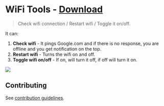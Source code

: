 # WiFi Tools - [Download](https://github.com/nikitavoloboev/small-workflows/blob/master/wifi-tools/WiFi%20tools.alfredworkflow?raw=true)
> Check wifi connection / Restart wifi / Toggle it on/off.

It can:
1. **Check wifi** - It pings Google.com and if there is no response, you are offline and you get notification on the top.
2. **Restart wifi** - Turns the wifi on and off.
3. **Toggle wifi on/off** - If on, will turn it off, if off will turn it on.

![](https://i.imgur.com/HgSUSnH.png)

## Contributing
See [contribution guidelines](../CONTRIBUTING.md#readme).
